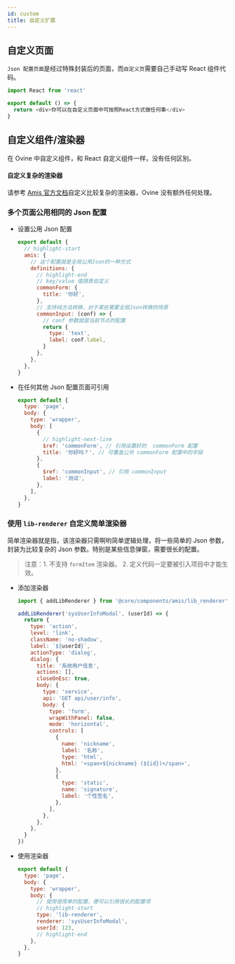 ```yaml
---
id: custom
title: 自定义扩展
---
```


## 自定义页面

`Json 配置页面`是经过特殊封装后的页面，而`自定义页`需要自己手动写 React 组件代码。

```js title="/src/pages/custom/index.js"
import React from 'react'

export default () => {
  return <div>你可以在自定义页面中可按照React方式做任何事</div>
}
```

## 自定义组件/渲染器

在 Ovine 中自定义组件，和 React 自定义组件一样，没有任何区别。

#### 自定义复杂的渲染器

请参考 [Amis 官方文档](https://baidu.gitee.io/amis/zh-CN/docs/extend/addon)自定义比较复杂的渲染器，Ovine 没有额外任何处理。

### 多个页面公用相同的 Json 配置

- 设置公用 Json 配置

  ```js title="/src/app.auto.js Ovine入口配置"
  export default {
    // highlight-start
    amis: {
      // 这个配置就是全局公用Json的一种方式
      definitions: {
        // highlight-end
        // key/value 值随意自定义
        commonForm: {
          title: '你好',
        },
        // 支持纯方法转换，对于某些需要全局Json转换的场景
        commonInput: (conf) => {
          // conf 参数就是当前节点的配置
          return {
            type: 'text',
            label: conf.label,
          }
        },
      },
    },
  }
  ```

- 在任何其他 Json 配置页面可引用

  ```js title="/src/pages/xxx/index.js"
  export default {
    type: 'page',
    body: {
      type: 'wrapper',
      body: [
        {
          // highlight-next-line
          $ref: 'commonForm', // 引用设置好的  commonForm 配置
          title: '你好吗？', // 可覆盖公共 commonForm 配置中的字段
        },
        {
          $ref: 'commonInput', // 引用 commonInput
          label: '测试',
        },
      ],
    },
  }
  ```

### 使用 `lib-renderer` 自定义简单渲染器

简单渲染器就是指，该渲染器只需啊哟简单逻辑处理，将一些简单的 Json 参数，封装为比较复杂的 Json 参数。特别是某些信息弹窗，需要很长的配置。

> 注意：1. 不支持 `formItem` 渲染器。 2. 定义代码一定要被引入项目中才能生效。

- 添加渲染器

  ```js
  import { addLibRenderer } from '@core/components/amis/lib_renderer'

  addLibRenderer('sysUserInfoModal', (userId) => {
    return {
      type: 'action',
      level: 'link',
      className: 'no-shadow',
      label: `${userId}`,
      actionType: 'dialog',
      dialog: {
        title: '系统用户信息',
        actions: [],
        closeOnEsc: true,
        body: {
          type: 'service',
          api: 'GET api/user/info',
          body: {
            type: 'form',
            wrapWithPanel: false,
            mode: 'horizontal',
            controls: [
              {
                name: 'nickname',
                label: '名称',
                type: 'html',
                html: '<span>${nickname} (${id})</span>',
              },
              {
                type: 'static',
                name: 'signature',
                label: '个性签名',
              },
            ],
          },
        },
      },
    }
  })
  ```

- 使用渲染器

  ```js
  export default {
    type: 'page',
    body: {
      type: 'wrapper',
      body: {
        // 使用很简单的配置，便可以引用很长的配置项
        // highlight-start
        type: 'lib-renderer',
        renderer: 'sysUserInfoModal',
        userId: 123,
        // highlight-end
      },
    },
  }
  ```
